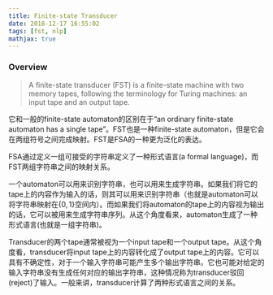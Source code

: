 ```yaml
---
title: Finite-state Transducer
date: 2018-12-17 16:55:02
tags: [fst, nlp]
mathjax: true
---
```


### Overview

> A finite-state transducer (FST) is a finite-state machine with two memory tapes, following the terminology for Turing machines: an input tape and an output tape.

它和一般的finite-state automaton的区别在于“an ordinary finite-state automaton has a single tape”。FST也是一种finite-state automaton，但是它会在两组符号之间完成映射。FST是FSA的一种更为泛化的表达。

FSA通过定义一组可接受的字符串定义了一种形式语言(a formal language)，而FST两组字符串之间的映射关系。

<!-- more -->

一个automaton可以用来识别字符串，也可以用来生成字符串。如果我们将它的tape上的内容作为输入的话，则其可以用来识别字符串（也就是automaton可以将字符串映射在$\{0, 1\}$空间内）。而如果我们将automaton的tape上的内容视为输出的话，它可以被用来生成字符串序列。从这个角度看来，automaton生成了一种形式语言(也就是一组字符串)。

Transducer的两个tape通常被视为一个input tape和一个output tape。从这个角度看，transducer将input tape上的内容转化成了output tape上的内容。它可以具有不确定性，对于一个输入字符串可能产生多个输出字符串。它也可能对给定的输入字符串没有生成任何对应的输出字符串，这种情况称为transducer驳回(reject)了输入。一般来讲，transducer计算了两种形式语言之间的关系。

